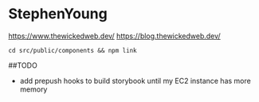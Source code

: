 # StephenYoung

https://www.thewickedweb.dev/
https://blog.thewickedweb.dev/

```
cd src/public/components && npm link
```

##TODO
- add prepush hooks to build storybook until my EC2 instance has more memory
